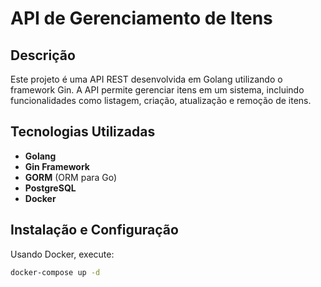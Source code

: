 # API de Gerenciamento de Itens

## Descrição
Este projeto é uma API REST desenvolvida em Golang utilizando o framework Gin. A API permite gerenciar itens em um sistema, incluindo funcionalidades como listagem, criação, atualização e remoção de itens.

## Tecnologias Utilizadas
- **Golang**
- **Gin Framework**
- **GORM** (ORM para Go)
- **PostgreSQL**
- **Docker**

## Instalação e Configuração

Usando Docker, execute:
```bash
docker-compose up -d
```

